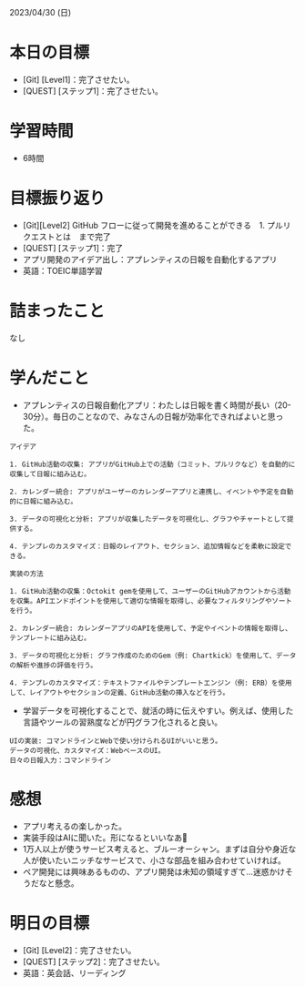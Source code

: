 2023/04/30 (日)

# 本日の目標

- [Git] [Level1]：完了させたい。
- [QUEST] [ステップ1]：完了させたい。

# 学習時間

- 6時間

# 目標振り返り
- [Git][Level2] GitHub フローに従って開発を進めることができる　1. プルリクエストとは　まで完了
- [QUEST] [ステップ1]：完了
- アプリ開発のアイデア出し：アプレンティスの日報を自動化するアプリ
- 英語：TOEIC単語学習

# 詰まったこと

なし

# 学んだこと
- アプレンティスの日報自動化アプリ：わたしは日報を書く時間が長い（20-30分）。毎日のことなので、みなさんの日報が効率化できればよいと思った。

```ubuntu
アイデア

1. GitHub活動の収集: アプリがGitHub上での活動（コミット、プルリクなど）を自動的に収集して日報に組み込む。

2. カレンダー統合: アプリがユーザーのカレンダーアプリと連携し、イベントや予定を自動的に日報に組み込む。

3. データの可視化と分析: アプリが収集したデータを可視化し、グラフやチャートとして提供する。

4. テンプレのカスタマイズ：日報のレイアウト、セクション、追加情報などを柔軟に設定できる。
```

```ubuntu
実装の方法

1. GitHub活動の収集：Octokit gemを使用して、ユーザーのGitHubアカウントから活動を収集。APIエンドポイントを使用して適切な情報を取得し、必要なフィルタリングやソートを行う。

2. カレンダー統合: カレンダーアプリのAPIを使用して、予定やイベントの情報を取得し、テンプレートに組み込む。

3. データの可視化と分析: グラフ作成のためのGem（例: Chartkick）を使用して、データの解析や進捗の評価を行う。

4. テンプレのカスタマイズ：テキストファイルやテンプレートエンジン（例: ERB）を使用して、レイアウトやセクションの定義、GitHub活動の挿入などを行う。
```
- 学習データを可視化することで、就活の時に伝えやすい。例えば、使用した言語やツールの習熟度などが円グラフ化されると良い。

```ubuntu
UIの実装: コマンドラインとWebで使い分けられるUIがいいと思う。
データの可視化、カスタマイズ：WebベースのUI。
日々の日報入力：コマンドライン
```

# 感想

- アプリ考えるの楽しかった。
- 実装手段はAIに聞いた。形になるといいなあ👶
- 1万人以上が使うサービス考えると、ブルーオーシャン。まずは自分や身近な人が使いたいニッチなサービスで、小さな部品を組み合わせていければ。
- ペア開発には興味あるものの、アプリ開発は未知の領域すぎて...迷惑かけそうだなと懸念。

# 明日の目標
- [Git] [Level2]：完了させたい。
- [QUEST] [ステップ2]：完了させたい。
- 英語：英会話、リーディング
